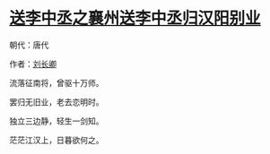 # [送李中丞之襄州送李中丞归汉阳别业](http://so.gushiwen.org/view_6661.aspx)

朝代：唐代

作者：[刘长卿](http://so.gushiwen.org/author_104.aspx)

流落征南将，曾驱十万师。

罢归无旧业，老去恋明时。

独立三边静，轻生一剑知。

茫茫江汉上，日暮欲何之。

